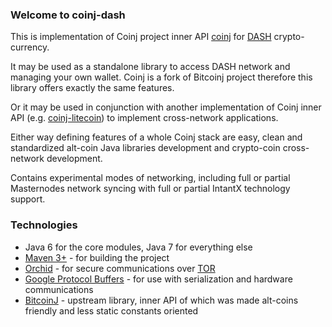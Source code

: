 ### Welcome to coinj-dash

This is implementation of Coinj project inner API [coinj](https://github.com/btcsoft/coinj) for [DASH](https://dashpay.io) crypto-currency. 

It may be used as a standalone library to access DASH network and managing your own wallet. Coinj is a fork of Bitcoinj project therefore this library offers exactly the same features.

Or it may be used in conjunction with another implementation of Coinj inner API (e.g. [coinj-litecoin](https://github.com/btcsoft/coinj-litecoin)) to implement cross-network applications.  

Either way defining features of a whole Coinj stack are easy, clean and standardized alt-coin Java libraries development and crypto-coin cross-network development.

Contains experimental modes of networking, including full or partial Masternodes network syncing with full or partial IntantX technology support.  

### Technologies

* Java 6 for the core modules, Java 7 for everything else
* [Maven 3+](http://maven.apache.org) - for building the project
* [Orchid](https://github.com/subgraph/Orchid) - for secure communications over [TOR](https://www.torproject.org)
* [Google Protocol Buffers](https://code.google.com/p/protobuf/) - for use with serialization and hardware communications
* [BitcoinJ](https://github.com/bitcoinj/bitcoinj) - upstream library, inner API of which was made alt-coins friendly and less static constants oriented

